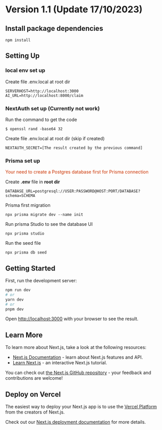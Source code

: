 # Version 1.1 (Update 17/10/2023)
## Install package dependencies
```
npm install
```

## Setting Up
### local env set up
Create file .env.local at root dir
```
SERVERHOST=http://localhost:3000
AI_URL=http://localhost:8000/claim
```

### NextAuth set up (Currently not work)
Run the command to get the code
```
$ openssl rand -base64 32
```

Create file .env.local at root dir (skip if created)
```
NEXTAUTH_SECRET=[The result created by the previous command]
```

### Prisma set up
<div style="color: #cc3300">Your need to create a Postgres database first for Prisma connection</div>

Create **.env** file in **root dir**
```
DATABASE_URL=postgresql://USER:PASSWORD@HOST:PORT/DATABASE?schema=SCHEMA
```

Prisma first migration
```
npx prisma migrate dev --name init
```

Run prisma Studio to see the database UI
```
npx prisma studio
```

Run the seed file
```
npx prisma db seed
```

## Getting Started

First, run the development server:

```bash
npm run dev
# or
yarn dev
# or
pnpm dev
```

Open [http://localhost:3000](http://localhost:3000) with your browser to see the result.

## Learn More

To learn more about Next.js, take a look at the following resources:

- [Next.js Documentation](https://nextjs.org/docs) - learn about Next.js features and API.
- [Learn Next.js](https://nextjs.org/learn) - an interactive Next.js tutorial.

You can check out [the Next.js GitHub repository](https://github.com/vercel/next.js/) - your feedback and contributions are welcome!

## Deploy on Vercel

The easiest way to deploy your Next.js app is to use the [Vercel Platform](https://vercel.com/new?utm_medium=default-template&filter=next.js&utm_source=create-next-app&utm_campaign=create-next-app-readme) from the creators of Next.js.

Check out our [Next.js deployment documentation](https://nextjs.org/docs/deployment) for more details.